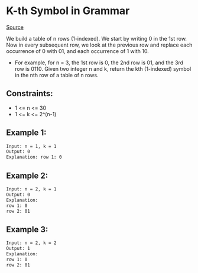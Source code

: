 # K-th Symbol in Grammar
[Source](https://leetcode.com/problems/shortest-subarray-with-sum-at-least-k/)

We build a table of n rows (1-indexed). We start by writing 0 in the 1st row. Now in every subsequent row, we look at the previous row and replace each occurrence of 0 with 01, and each occurrence of 1 with 10.

 - For example, for n = 3, the 1st row is 0, the 2nd row is 01, and the 3rd row is 0110.
Given two integer n and k, return the kth (1-indexed) symbol in the nth row of a table of n rows.

## Constraints:

 - 1 <= n <= 30
 - 1 <= k <= 2^(n-1)

## Example 1:
```sh
Input: n = 1, k = 1
Output: 0
Explanation: row 1: 0
```

## Example 2:
```sh
Input: n = 2, k = 1
Output: 0
Explanation: 
row 1: 0
row 2: 01
```

## Example 3:
```sh
Input: n = 2, k = 2
Output: 1
Explanation: 
row 1: 0
row 2: 01
```